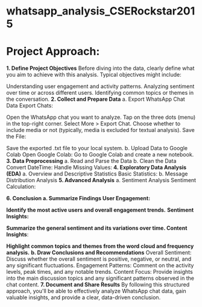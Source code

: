 # whatsapp_analysis_CSERockstar2015

# Project Approach:
**1. Define Project Objectives**
Before diving into the data, clearly define what you aim to achieve with this analysis. Typical objectives might include:

Understanding user engagement and activity patterns.
Analyzing sentiment over time or across different users.
Identifying common topics or themes in the conversation.
**2. Collect and Prepare Data**
a. Export WhatsApp Chat Data
Export Chats:

Open the WhatsApp chat you want to analyze.
Tap on the three dots (menu) in the top-right corner.
Select More > Export Chat.
Choose whether to include media or not (typically, media is excluded for textual analysis).
Save the File:

Save the exported .txt file to your local system.
b. Upload Data to Google Colab
Open Google Colab:
Go to Google Colab and create a new notebook.
**3. Data Preprocessing**
a. Read and Parse the Data
b. Clean the Data
Convert DateTime:
Handle Missing Values:
**4. Exploratory Data Analysis (EDA)**
a. Overview and Descriptive Statistics
Basic Statistics:
b. Message Distribution Analysis
**5. Advanced Analysis**
a. Sentiment Analysis
Sentiment Calculation:

**6. Conclusion
a. Summarize Findings
User Engagement:**

**Identify the most active users and overall engagement trends.**
**Sentiment Insights:**

**Summarize the general sentiment and its variations over time.
Content Insights**:

**Highlight common topics and themes from the word cloud and frequency analysis.**
**b. Draw Conclusions and Recommendations**
Overall Sentiment: Discuss whether the overall sentiment is positive, negative, or neutral, and any significant fluctuations.
Engagement Patterns: Comment on the activity levels, peak times, and any notable trends.
Content Focus: Provide insights into the main discussion topics and any significant patterns observed in the chat content.
**7. Document and Share Results**
By following this structured approach, you'll be able to effectively analyze WhatsApp chat data, gain valuable insights, and provide a clear, data-driven conclusion.
